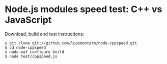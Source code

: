 # Node.js modules speed test: C++ vs JavaScript

Download, build and test instructions:

    $ git clone git://github.com/lupomontero/node-cppspeed.git
    $ cd node-cppspeed
    $ node-waf configure build
    $ node test/cppspeed.js


